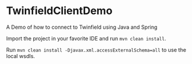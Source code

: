 TwinfieldClientDemo
===================

A Demo of how to connect to Twinfield using Java and Spring

Import the project in your favorite IDE and run `mvn clean install`.

Run `mvn clean install -Djavax.xml.accessExternalSchema=all` to use the local wsdls.